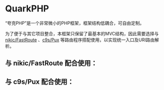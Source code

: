 # QuarkPHP
“夸克PHP”是一个非常微小的PHP框架，框架结构低耦合，可自由定制。

为了便于与其它项目整合，本框架只保留了最基本的MVC结构，因此需要选择与 [nikic/FastRoute](https://github.com/nikic/FastRoute) 、[c9s/Pux](https://github.com/c9s/Pux) 等路由程序搭配使用，以实现统一入口及URI路由解析。


## 与 nikic/FastRoute 配合使用：

## 与 c9s/Pux 配合使用：
